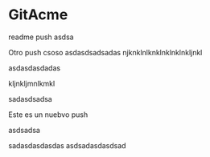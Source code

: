 # GitAcme
readme push
asdsa

Otro push
csoso
asdasdsadsadas
njknklnlknklnklnklnkljnkl

asdasdasdadas

kljnkljmnlkmkl


sadasdsadsa


Este es un nuebvo push

asdsadsa


sadasdasdasdas
asdsadasdasdsad
